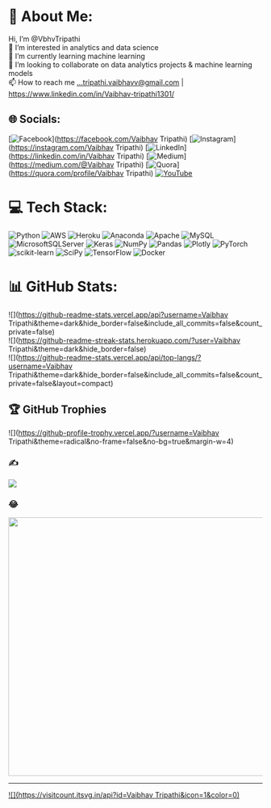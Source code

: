 # 💫 About Me:
Hi, I’m @VbhvTripathi<br>👀 I’m interested in analytics and data science<br>🌱 I’m currently learning machine learning<br>💞️ I’m looking to collaborate on data analytics projects & machine learning models<br>📫 How to reach me ...tripathi.vaibhavv@gmail.com | https://www.linkedin.com/in/Vaibhav-tripathi1301/


## 🌐 Socials:
[![Facebook](https://img.shields.io/badge/Facebook-%231877F2.svg?logo=Facebook&logoColor=white)](https://facebook.com/Vaibhav Tripathi) [![Instagram](https://img.shields.io/badge/Instagram-%23E4405F.svg?logo=Instagram&logoColor=white)](https://instagram.com/Vaibhav Tripathi) [![LinkedIn](https://img.shields.io/badge/LinkedIn-%230077B5.svg?logo=linkedin&logoColor=white)](https://linkedin.com/in/Vaibhav Tripathi) [![Medium](https://img.shields.io/badge/Medium-12100E?logo=medium&logoColor=white)](https://medium.com/@Vaibhav Tripathi) [![Quora](https://img.shields.io/badge/Quora-%23B92B27.svg?logo=Quora&logoColor=white)](https://quora.com/profile/Vaibhav Tripathi) [![YouTube](https://img.shields.io/badge/YouTube-%23FF0000.svg?logo=YouTube&logoColor=white)](https://youtube.com/@AcrosstheWorld) 

# 💻 Tech Stack:
![Python](https://img.shields.io/badge/python-3670A0?style=flat&logo=python&logoColor=ffdd54) ![AWS](https://img.shields.io/badge/AWS-%23FF9900.svg?style=flat&logo=amazon-aws&logoColor=white) ![Heroku](https://img.shields.io/badge/heroku-%23430098.svg?style=flat&logo=heroku&logoColor=white) ![Anaconda](https://img.shields.io/badge/Anaconda-%2344A833.svg?style=flat&logo=anaconda&logoColor=white) ![Apache](https://img.shields.io/badge/apache-%23D42029.svg?style=flat&logo=apache&logoColor=white) ![MySQL](https://img.shields.io/badge/mysql-%2300f.svg?style=flat&logo=mysql&logoColor=white) ![MicrosoftSQLServer](https://img.shields.io/badge/Microsoft%20SQL%20Sever-CC2927?style=flat&logo=microsoft%20sql%20server&logoColor=white) ![Keras](https://img.shields.io/badge/Keras-%23D00000.svg?style=flat&logo=Keras&logoColor=white) ![NumPy](https://img.shields.io/badge/numpy-%23013243.svg?style=flat&logo=numpy&logoColor=white) ![Pandas](https://img.shields.io/badge/pandas-%23150458.svg?style=flat&logo=pandas&logoColor=white) ![Plotly](https://img.shields.io/badge/Plotly-%233F4F75.svg?style=flat&logo=plotly&logoColor=white) ![PyTorch](https://img.shields.io/badge/PyTorch-%23EE4C2C.svg?style=flat&logo=PyTorch&logoColor=white) ![scikit-learn](https://img.shields.io/badge/scikit--learn-%23F7931E.svg?style=flat&logo=scikit-learn&logoColor=white) ![SciPy](https://img.shields.io/badge/SciPy-%230C55A5.svg?style=flat&logo=scipy&logoColor=%white) ![TensorFlow](https://img.shields.io/badge/TensorFlow-%23FF6F00.svg?style=flat&logo=TensorFlow&logoColor=white) ![Docker](https://img.shields.io/badge/docker-%230db7ed.svg?style=flat&logo=docker&logoColor=white)
# 📊 GitHub Stats:
![](https://github-readme-stats.vercel.app/api?username=Vaibhav Tripathi&theme=dark&hide_border=false&include_all_commits=false&count_private=false)<br/>
![](https://github-readme-streak-stats.herokuapp.com/?user=Vaibhav Tripathi&theme=dark&hide_border=false)<br/>
![](https://github-readme-stats.vercel.app/api/top-langs/?username=Vaibhav Tripathi&theme=dark&hide_border=false&include_all_commits=false&count_private=false&layout=compact)

## 🏆 GitHub Trophies
![](https://github-profile-trophy.vercel.app/?username=Vaibhav Tripathi&theme=radical&no-frame=false&no-bg=true&margin-w=4)

### ✍️ 
![](https://quotes-github-readme.vercel.app/api?type=horizontal&theme=radical)

### 😂 
<img src="https://random-memer.herokuapp.com/" width="512px"/>

---
[![](https://visitcount.itsvg.in/api?id=Vaibhav Tripathi&icon=1&color=0)](https://visitcount.itsvg.in)

<!-- -->
